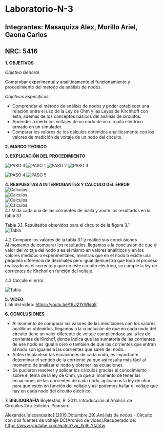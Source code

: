 # Laboratorio-N-3
## Integrantes: Masaquiza Alex, Morillo Ariel, Gaona Carlos
## NRC: 5416

**1. OBJETIVOS**

_Objetivo General_    

Comprobar experimental y analiticamente el funcionamiento y procedimiento del metodo de análisis de nodos.    

_Objetivos Específicos_    

* Comprender el método de análisis de nodos y poder establecer una relación entre el uso de la Ley de Ohm y las Leyes de Kirchhoff con ésta, además de los conceptos básicos del análisis de circuitos.    
* Aprender a medir los voltajes de un nodo de un circuito eléctrico armado en un simulador.    
* Comparar los valores de los cálculos obtenidos analíticamente  con los valores de medición de voltaje de un nodo del circuito.

**2. MARCO TEÓRICO**

**3. EXPLICACIÓN DEL PROCEDIMIENTO**

![PASO 0](https://github.com/AlexMP98/Laboratorio-N-3/blob/main/Imagenes/DiagramaLab3.png)
![PASO 1](https://github.com/AlexMP98/Laboratorio-N-3/blob/main/Imagenes/Paso%201.png)
![PASO 2](https://github.com/AlexMP98/Laboratorio-N-3/blob/main/Imagenes/Paso%202.png)
![PASO 3](https://github.com/AlexMP98/Laboratorio-N-3/blob/main/Imagenes/Paso%203.png)

![PASO 4](https://github.com/AlexMP98/Laboratorio-N-3/blob/main/Imagenes/Paso%204.png)
![PASO 5](https://github.com/AlexMP98/Laboratorio-N-3/blob/main/Imagenes/Paso%205.png)



**4. RESPUESTAS A INTERROGANTES Y CALCULO DEL ERROR**    
![Calculos](https://github.com/AlexMP98/Laboratorio-N-3/blob/main/Imagenes/Calculo1.png)    
![Calculos](https://github.com/AlexMP98/Laboratorio-N-3/blob/main/Imagenes/Calculo2.png)    
![Calculos](https://github.com/AlexMP98/Laboratorio-N-3/blob/main/Imagenes/Calculo3.png)     
![Calculos](https://github.com/AlexMP98/Laboratorio-N-3/blob/main/Imagenes/Calculo4.png)     
4.1 Mida cada una de las corrientes de malla y anote los resultados en la tabla 3.1    

Tabla 3.1. Resultados obtenidos para el circuito de la figura 3.1    
![Tabla](https://github.com/AlexMP98/Laboratorio-N-3/blob/main/Imagenes/tabla.png)    

4.2 Compare los valores de la tabla 3.1 y realice sus conclusiones     
Al momento de comparar los resultados, llegamos a la conclusión de que el valor del voltaje del nodo a es el mismo en valores analiticos y en los valores medidos o experimentales, mientras que en el nodo b existe una pequeña diferencia de decimales pero igual demuestra que todo el proceso realizado es el correcto y que en este circuito eléctrico, se cumple la ley de corrientes de Kirchof en función del voltaje.     

4.3 Calcule el error     

![Tabla](https://github.com/AlexMP98/Laboratorio-N-3/blob/main/Imagenes/error.png)    

**5. VIDEO**    
Link del video: https://youtu.be/f8U21YWlsq8  

**6. CONCLUSIONES**     

* Al momento de comparar los valores de las mediciones con los valores analíticos obtenidos, llegamos a la conclusión de que en cada nodo del circuito tiene un valor diferente de voltaje cumpliéndose así la ley de corrientes de Kirchof, donde indica que las sumatoria de las corrientes de ese nodo es igual a cero o también de que las corrientes que entran al nodo son iguales a las corrientes que salen del nodo.   
* Antes de plantear las ecuaciones de cada nodo, es importante determinar el sentido de la corriente ya que así resulta más fácil al momento de analizar el nodo y obtener las ecuaciones.   
* Se pudieron resolver y aplicar los cálculos gracias al conocimiento sobre el tema de la ley de Ohm, ya que al momento de tener las ecuaciones de las corrientes de cada nodo, aplicamos la ley de ohm para que estén en función del voltaje y así podemos hallar el voltaje que hay en cada nodo del circuito eléctrico.

**7. BIBLIOGRAFÍA**
Boylestad, R. 2011. Introducción al Análisis de Circuitos.2da. Edición. Pearson.    

Alexander.[alexanderitc].(2019,Octumbre,29).Análisis de nodos - Circuito con dos fuentes de voltaje DC[Archivo de video].Recuperado de: https://www.youtube.com/watch?v=_Xd9LYtJbfw 
